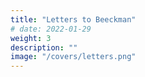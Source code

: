 ```yaml
---
title: "Letters to Beeckman"
# date: 2022-01-29
weight: 3
description: ""
image: "/covers/letters.png"
---
```


